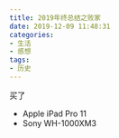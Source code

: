 ```yaml
---
title: 2019年终总结之败家
date: 2019-12-09 11:48:31
categories:
- 生活
- 感想
tags:
- 历史
---
```


买了
- Apple iPad Pro 11
- Sony WH-1000XM3

